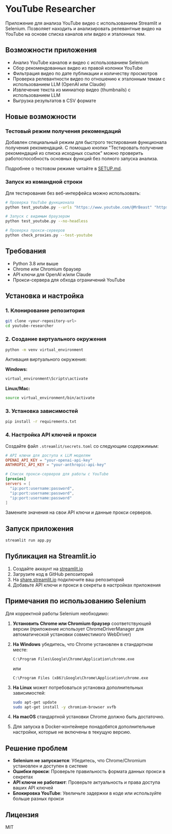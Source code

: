 # YouTube Researcher

Приложение для анализа YouTube видео с использованием Streamlit и Selenium. Позволяет находить и анализировать релевантные видео на YouTube на основе списка каналов или видео и эталонных тем.

## Возможности приложения

- Анализ YouTube каналов и видео с использованием Selenium
- Сбор рекомендованных видео из правой колонки YouTube
- Фильтрация видео по дате публикации и количеству просмотров
- Проверка релевантности видео по отношению к эталонным темам с использованием LLM (OpenAI или Claude)
- Извлечение текста из миниатюр видео (thumbnails) с использованием LLM
- Выгрузка результатов в CSV формате

## Новые возможности

### Тестовый режим получения рекомендаций

Добавлен специальный режим для быстрого тестирования функционала получения рекомендаций. 
С помощью кнопки "Тестировать получение рекомендаций из списка исходных ссылок" можно проверить 
работоспособность основных функций без полного запуска анализа.

Подробнее о тестовом режиме читайте в [SETUP.md](SETUP.md).

### Запуск из командной строки

Для тестирования без веб-интерфейса можно использовать:

```bash
# Проверка YouTube функционала
python test_youtube.py --urls "https://www.youtube.com/@MrBeast" "https://www.youtube.com/watch?v=dQw4w9WgXcQ"

# Запуск с видимым браузером
python test_youtube.py --no-headless

# Проверка прокси-серверов
python check_proxies.py --test-youtube
```

## Требования

- Python 3.8 или выше
- Chrome или Chromium браузер
- API ключи для OpenAI и/или Claude
- Прокси-сервера для обхода ограничений YouTube

## Установка и настройка

### 1. Клонирование репозитория

```bash
git clone <your-repository-url>
cd youtube-researcher
```

### 2. Создание виртуального окружения

```bash
python -m venv virtual_environment
```

Активация виртуального окружения:

**Windows:**
```bash
virtual_environment\Scripts\activate
```

**Linux/Mac:**
```bash
source virtual_environment/bin/activate
```

### 3. Установка зависимостей

```bash
pip install -r requirements.txt
```

### 4. Настройка API ключей и прокси

Создайте файл `.streamlit/secrets.toml` со следующим содержимым:

```toml
# API ключи для доступа к LLM моделям
OPENAI_API_KEY = "your-openai-api-key"
ANTHROPIC_API_KEY = "your-anthropic-api-key"

# Список прокси-серверов для работы с YouTube
[proxies]
servers = [
  "ip:port:username:password",
  "ip:port:username:password",
  "ip:port:username:password"
]
```

Замените значения на свои API ключи и данные прокси серверов.

## Запуск приложения

```bash
streamlit run app.py
```

## Публикация на Streamlit.io

1. Создайте аккаунт на [streamlit.io](https://streamlit.io/)
2. Загрузите код в GitHub репозиторий
3. На [share.streamlit.io](https://share.streamlit.io/) подключите ваш репозиторий
4. Добавьте API ключи и прокси в секреты в настройках приложения

## Примечания по использованию Selenium

Для корректной работы Selenium необходимо:

1. **Установить Chrome или Chromium браузер** соответствующей версии (приложение использует ChromeDriverManager для автоматической установки совместимого WebDriver)

2. **На Windows** убедитесь, что Chrome установлен в стандартном месте:
   ```
   C:\Program Files\Google\Chrome\Application\chrome.exe
   ```
   или 
   ```
   C:\Program Files (x86)\Google\Chrome\Application\chrome.exe
   ```

3. **На Linux** может потребоваться установка дополнительных зависимостей:
   ```bash
   sudo apt-get update
   sudo apt-get install -y chromium-browser xvfb
   ```

4. **На macOS** стандартной установки Chrome должно быть достаточно.

5. Для запуска в Docker-контейнере понадобятся дополнительные настройки, которые не включены в текущую версию.

## Решение проблем

- **Selenium не запускается**: Убедитесь, что Chrome/Chromium установлен и доступен в системе
- **Ошибки прокси**: Проверьте правильность формата данных прокси в секретах
- **API ключи не работают**: Проверьте актуальность и права доступа ваших API ключей
- **Блокировка YouTube**: Увеличьте задержки в коде или используйте больше разных прокси

## Лицензия

MIT 